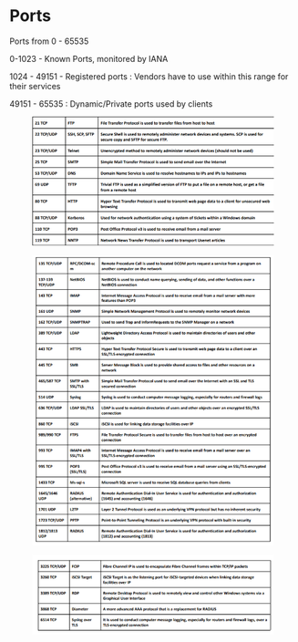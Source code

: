 # Ports

Ports from 0 - 65535

0-1023 - Known Ports, monitored by IANA

1024 - 49151 - Registered ports : Vendors have to use within this range for their services

49151 - 65535 : Dynamic/Private ports used by clients

<figure><img src="../../.gitbook/assets/image (118).png" alt=""><figcaption></figcaption></figure>

<div align="left"><figure><img src="../../.gitbook/assets/image (119).png" alt=""><figcaption></figcaption></figure></div>

<div align="left"><figure><img src="../../.gitbook/assets/image (120).png" alt=""><figcaption></figcaption></figure></div>

